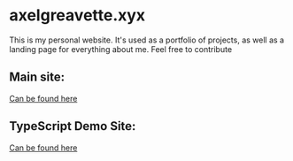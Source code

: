 # axelgreavette.xyx
This is my personal website. It's used as a portfolio of projects, as well as a landing page for everything about me. Feel free to contribute

## Main site:
[Can be found here](https://axelgreavette.xyz)
## TypeScript Demo Site:
[Can be found here](https://ts-demo.axelgreavvette.xyz)

